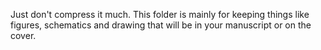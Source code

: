 Just don't compress it much.  This folder is mainly for keeping things like figures, schematics and drawing that will be in your manuscript or on the cover.
